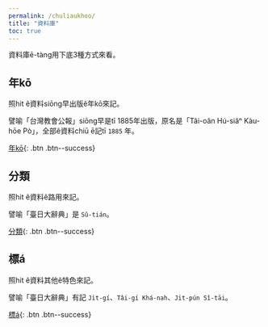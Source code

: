 ```yaml
---
permalink: /chuliaukhoo/
title: "資料庫"
toc: true
---
```


資料庫ē-tàng用下底3種方式來看。

## 年kō

照hit ê資料siōng早出版ê年kō來記。

譬喻「台灣教會公報」siōng早是tī 1885年出版，原名是「Tâi-oân Hú-siâⁿ Kàu-hōe Pò」，全部ê資料chiū ē記tī ```1885``` 年。

[年kō](/niko/){: .btn .btn--success}

## 分類

照hit ê資料ê路用來記。

譬喻「臺日大辭典」是 ```Sû-tián```。

[分類](/hunlui/){: .btn .btn--success}

## 標á

照hit ê資料其他ê特色來記。

譬喻「臺日大辭典」有記 ```Ji̍t-gí```、```Tâi-gí Khá-nah```、```Ji̍t-pún Sî-tāi```。

[標á](/phiaua/){: .btn .btn--success}
